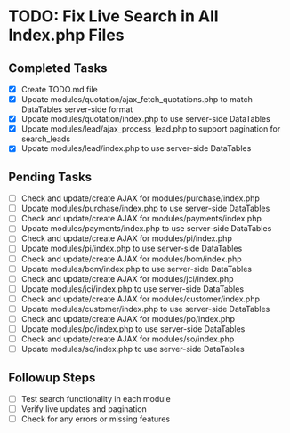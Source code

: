 # TODO: Fix Live Search in All Index.php Files

## Completed Tasks
- [x] Create TODO.md file
- [x] Update modules/quotation/ajax_fetch_quotations.php to match DataTables server-side format
- [x] Update modules/quotation/index.php to use server-side DataTables
- [x] Update modules/lead/ajax_process_lead.php to support pagination for search_leads
- [x] Update modules/lead/index.php to use server-side DataTables

## Pending Tasks
- [ ] Check and update/create AJAX for modules/purchase/index.php
- [ ] Update modules/purchase/index.php to use server-side DataTables
- [ ] Check and update/create AJAX for modules/payments/index.php
- [ ] Update modules/payments/index.php to use server-side DataTables
- [ ] Check and update/create AJAX for modules/pi/index.php
- [ ] Update modules/pi/index.php to use server-side DataTables
- [ ] Check and update/create AJAX for modules/bom/index.php
- [ ] Update modules/bom/index.php to use server-side DataTables
- [ ] Check and update/create AJAX for modules/jci/index.php
- [ ] Update modules/jci/index.php to use server-side DataTables
- [ ] Check and update/create AJAX for modules/customer/index.php
- [ ] Update modules/customer/index.php to use server-side DataTables
- [ ] Check and update/create AJAX for modules/po/index.php
- [ ] Update modules/po/index.php to use server-side DataTables
- [ ] Check and update/create AJAX for modules/so/index.php
- [ ] Update modules/so/index.php to use server-side DataTables

## Followup Steps
- [ ] Test search functionality in each module
- [ ] Verify live updates and pagination
- [ ] Check for any errors or missing features
